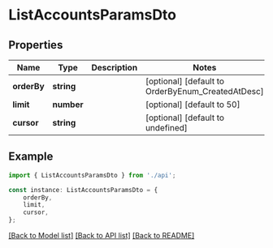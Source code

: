 # ListAccountsParamsDto


## Properties

Name | Type | Description | Notes
------------ | ------------- | ------------- | -------------
**orderBy** | **string** |  | [optional] [default to OrderByEnum_CreatedAtDesc]
**limit** | **number** |  | [optional] [default to 50]
**cursor** | **string** |  | [optional] [default to undefined]

## Example

```typescript
import { ListAccountsParamsDto } from './api';

const instance: ListAccountsParamsDto = {
    orderBy,
    limit,
    cursor,
};
```

[[Back to Model list]](../README.md#documentation-for-models) [[Back to API list]](../README.md#documentation-for-api-endpoints) [[Back to README]](../README.md)
